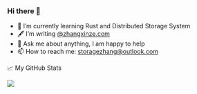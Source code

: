 ### Hi there 👋



<!--
- 📖 I have a B.E.degree in Computer Science [@BUAA](https://www.buaa.edu.cn)
- 🏢 I'm currently a software engineer [@HUAWEI](https://www.huawei.com) based in Beijing
-->
- 🌱 I’m currently learning Rust and Distributed Storage System
- 🖋 I’m writing [@zhangxinze.com](http://zhangxinze.com)
- 💬 Ask me about anything, I am happy to help
- 📫 How to reach me: storagezhang@outlook.com

📈 My GitHub Stats

![](https://github-readme-stats.vercel.app/api?username=storagezhang)
